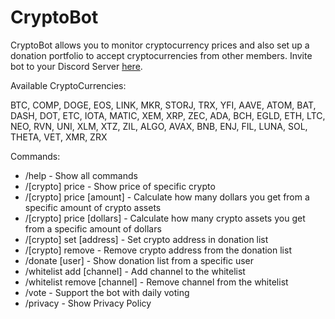 # CryptoBot

CryptoBot allows you to monitor cryptocurrency prices and also set up a donation portfolio to accept cryptocurrencies from other members.
Invite bot to your Discord Server [here](https://discord.com/api/oauth2/authorize?client_id=953953187394617354&permissions=274877908992&scope=bot%20applications.commands).

Available CryptoCurrencies:

BTC,  COMP,  DOGE,  EOS,  LINK,  MKR,  STORJ,  TRX,  YFI,  AAVE,  ATOM,  BAT,  DASH,  DOT,  ETC,  IOTA,  MATIC,  XEM,  XRP,  ZEC,  ADA,  BCH,  EGLD,  ETH,  LTC,  NEO,  RVN,  UNI,  XLM,  XTZ,  ZIL,  ALGO,  AVAX,  BNB,  ENJ,  FIL,  LUNA,  SOL,  THETA,  VET,  XMR,  ZRX

Commands:
- /help - Show all commands
- /[crypto] price - Show price of specific crypto
- /[crypto] price [amount] - Calculate how many dollars you get from a specific amount of crypto assets
- /[crypto] price [dollars] - Calculate how many crypto assets you get from a specific amount of dollars
- /[crypto] set [address] - Set crypto address in donation list
- /[crypto] remove - Remove crypto address from the donation list
- /donate [user] - Show donation list from a specific user
- /whitelist add [channel] - Add channel to the whitelist
- /whitelist remove [channel] - Remove channel from the whitelist
- /vote - Support the bot with daily voting
- /privacy - Show Privacy Policy
